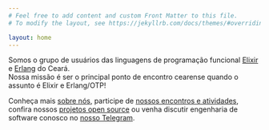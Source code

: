 ```yaml
---
# Feel free to add content and custom Front Matter to this file.
# To modify the layout, see https://jekyllrb.com/docs/themes/#overriding-theme-defaults

layout: home
---
```


Somos o grupo de usuários das linguagens de programação funcional [Elixir](https://elixir-lang.org/) e [Erlang](https://www.erlang.org/) do Ceará. \
Nossa missão é ser o principal ponto de encontro cearense quando o assunto é Elixir e Erlang/OTP!

Conheça mais [sobre nós](/sobre), participe de [nossos encontros e atividades](/atividades), confira nossos [projetos open source](/open-source) ou venha discutir engenharia de software conosco no [nosso Telegram](https://t.me/elug_ce).
